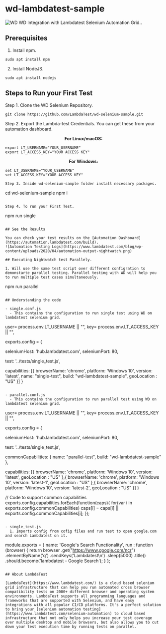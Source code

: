 # wd-lambdatest-sample

![WD](https://opengraph.githubassets.com/2024b6de768fdcad687b2dd81899bbc3b5d87a42d34941d0482377f66f2409bb/LambdaTest/wd-selenium-sample) WD Integration with Lambdatest Selenium Automation Grid..

## Prerequisites

1. Install npm.

```
sudo apt install npm
```

2. Install NodeJS.

```
sudo apt install nodejs
```

## Steps to Run your First Test

Step 1. Clone the WD Selenium Repository.

```
git clone https://github.com/LambdaTest/wd-selenium-sample.git
```

Step 2. Export the Lambda-test Credentials. You can get these from your automation dashboard.

<p align="center">
   <b>For Linux/macOS:</b>

```
export LT_USERNAME="YOUR_USERNAME"
export LT_ACCESS_KEY="YOUR ACCESS KEY"
```

<p align="center">
   <b>For Windows:</b>

```
set LT_USERNAME="YOUR_USERNAME"
set LT_ACCESS_KEY="YOUR ACCESS KEY"

Step 3. Inside wd-selenium-sample folder install necessary packages.

```

cd wd-selenium-sample
npm i

```

Step 4. To run your First Test.

```

npm run single

```

## See the Results

You can check your test results on the [Automation Dashboard](https://automation.lambdatest.com/build).
![Automation Testing Logs](https://www.lambdatest.com/blog/wp-content/uploads/2020/04/automation-output-nightwatch.png)

## Executing Nightwatch test Parallely.

1. Will use the same test script over different configration to demonstarte parallel testing. Parallel testing with WD will help you to run multiple test cases simultaneously.

```

npm run parallel

```

## Understanding the code

- single.conf.js
  - This contains the configuration to run single test using WD on lambdatest selenium grid.

```

user= process.env.LT_USERNAME || "<your username>",
key= process.env.LT_ACCESS_KEY || "<your accessKey>",

exports.config = {

seleniumHost: 'hub.lambdatest.com',
seleniumPort: 80,

test: '../tests/single_test.js',

capabilities: [{
browserName: 'chrome',
platform: 'Windows 10',
version: 'latest',
name: "single-test",
build: "wd-lambdatest-sample",
geoLocation : "US"
}]
}

```

- parallel.conf.js
  - This contains the configuration to run parallel test using WD on lambdatest selenium grid.

```

user= process.env.LT_USERNAME || "<your username>",
key= process.env.LT_ACCESS_KEY || "<your accessKey>",

exports.config = {

seleniumHost: 'hub.lambdatest.com',
seleniumPort: 80,

test: '../tests/single_test.js',

commonCapabilities: {
name: "parallel-test",
build: "wd-lambdatest-sample"
},

capabilities: [{
browserName: 'chrome',
platform: 'Windows 10',
version: 'latest',
geoLocation : "US"
},{
browserName: 'chrome',
platform: 'Windows 10',
version: 'latest-1',
geoLocation : "US"
},{
browserName: 'chrome',
platform: 'Windows 10',
version: 'latest-2',
geoLocation : "US"
}]
}

// Code to support common capabilities
exports.config.capabilities.forEach(function(caps){
for(var i in exports.config.commonCapabilities) caps[i] = caps[i] || exports.config.commonCapabilities[i];
});

```

- single_test.js
  1. Imports config from cofig files and run test to open google.com and search Lambdatest on it.

```

module.exports = {
name: 'Google\'s Search Functionality',
run : function (browser) {
return browser
.get("https://www.google.com/ncr")
.elementByName('q')
.sendKeys('Lambdatest\n')
.sleep(5000)
.title()
.should.become('lambdatest - Google Search');
}
};

```

## About LambdaTest

[LambdaTest](https://www.lambdatest.com/) is a cloud based selenium grid infrastructure that can help you run automated cross browser compatibility tests on 2000+ different browser and operating system environments. LambdaTest supports all programming languages and frameworks that are supported with Selenium, and have easy integrations with all popular CI/CD platforms. It's a perfect solution to bring your [selenium automation testing](https://www.lambdatest.com/selenium-automation) to cloud based infrastructure that not only helps you increase your test coverage over multiple desktop and mobile browsers, but also allows you to cut down your test execution time by running tests on parallel.
```
